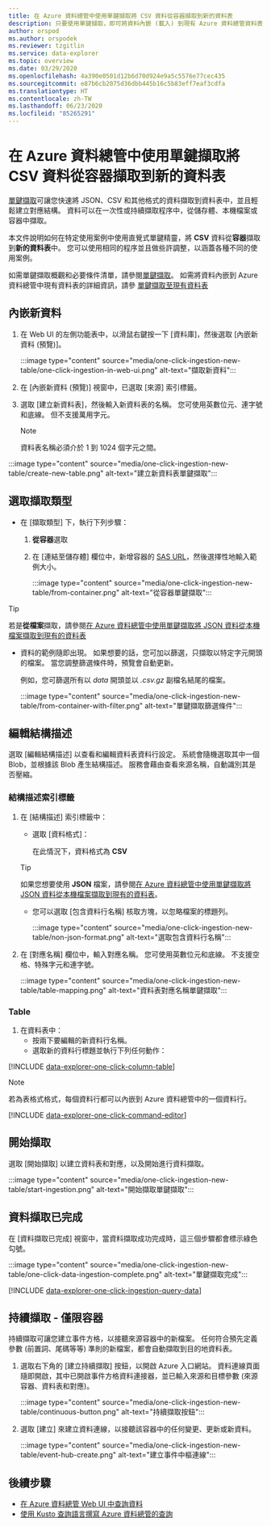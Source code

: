 ```yaml
---
title: 在 Azure 資料總管中使用單鍵擷取將 CSV 資料從容器擷取到新的資料表
description: 只要使用單鍵擷取，即可將資料內嵌 (載入) 到現有 Azure 資料總管資料表。
author: orspod
ms.author: orspodek
ms.reviewer: tzgitlin
ms.service: data-explorer
ms.topic: overview
ms.date: 03/29/2020
ms.openlocfilehash: 4a390e0501d12b6d70d924e9a5c5576e77cec435
ms.sourcegitcommit: e87b6cb2075d36dbb445b16c5b83eff7eaf3cdfa
ms.translationtype: HT
ms.contentlocale: zh-TW
ms.lasthandoff: 06/23/2020
ms.locfileid: "85265291"
---
```

# <a name="use-one-click-ingestion-to-ingest-csv-data-from-a-container-to-a-new-table-in-azure-data-explorer"></a>在 Azure 資料總管中使用單鍵擷取將 CSV 資料從容器擷取到新的資料表

[單鍵擷取](ingest-data-one-click.md)可讓您快速將 JSON、CSV 和其他格式的資料擷取到資料表中，並且輕鬆建立對應結構。 資料可以在一次性或持續擷取程序中，從儲存體、本機檔案或容器中擷取。  

本文件說明如何在特定使用案例中使用直覺式單鍵精靈，將 **CSV** 資料從**容器**擷取到**新的資料表**中。 您可以使用相同的程序並且做些許調整，以涵蓋各種不同的使用案例。

如需單鍵擷取概觀和必要條件清單，請參閱[單鍵擷取](ingest-data-one-click.md)。
如需將資料內嵌到 Azure 資料總管中現有資料表的詳細資訊，請參 [單鍵擷取至現有資料表](one-click-ingestion-existing-table.md)

## <a name="ingest-new-data"></a>內嵌新資料

1. 在 Web UI 的左側功能表中，以滑鼠右鍵按一下 [資料庫]，然後選取 [內嵌新資料 (預覽)]。

    :::image type="content" source="media/one-click-ingestion-new-table/one-click-ingestion-in-web-ui.png" alt-text="擷取新資料":::
 
1. 在 [內嵌新資料 (預覽)] 視窗中，已選取 [來源] 索引標籤。 

1. 選取 [建立新資料表]，然後輸入新資料表的名稱。 您可使用英數位元、連字號和底線。 但不支援萬用字元。

    > [!NOTE]
    > 資料表名稱必須介於 1 到 1024 個字元之間。

:::image type="content" source="media/one-click-ingestion-new-table/create-new-table.png" alt-text="建立新資料表單鍵擷取":::

## <a name="select-an-ingestion-type"></a>選取擷取類型

* 在 [擷取類型] 下，執行下列步驟：
   
  1. **從容器**選取 
  1. 在 [連結至儲存體] 欄位中，新增容器的 [SAS URL](/azure/vs-azure-tools-storage-explorer-blobs#get-the-sas-for-a-blob-container)，然後選擇性地輸入範例大小。

      :::image type="content" source="media/one-click-ingestion-new-table/from-container.png" alt-text="從容器單鍵擷取":::

 > [!TIP] 
 > 若是**從檔案**擷取，請參閱[在 Azure 資料總管中使用單鍵擷取將 JSON 資料從本機檔案擷取到現有的資料表](one-click-ingestion-existing-table.md#select-an-ingestion-type)

* 資料的範例隨即出現。 如果想要的話，您可加以篩選，只擷取以特定字元開頭的檔案。 當您調整篩選條件時，預覽會自動更新。
  
  例如，您可篩選所有以 *data* 開頭並以 *.csv.gz* 副檔名結尾的檔案。

  :::image type="content" source="media/one-click-ingestion-new-table/from-container-with-filter.png" alt-text="單鍵擷取篩選條件":::
  
## <a name="edit-the-schema"></a>編輯結構描述

選取 [編輯結構描述] 以查看和編輯資料表資料行設定。 系統會隨機選取其中一個 Blob，並根據該 Blob 產生結構描述。 服務會藉由查看來源名稱，自動識別其是否壓縮。

### <a name="schema-tab"></a>結構描述索引標籤

1. 在 [結構描述] 索引標籤中：

    * 選取 [資料格式]：

        在此情況下，資料格式為 **CSV**

    > [!TIP]
    > 如果您想要使用 **JSON** 檔案，請參閱[在 Azure 資料總管中使用單鍵擷取將 JSON 資料從本機檔案擷取到現有的資料表](one-click-ingestion-existing-table.md#edit-the-schema)。

    * 您可以選取 [包含資料行名稱] 核取方塊，以忽略檔案的標題列。

        :::image type="content" source="media/one-click-ingestion-new-table/non-json-format.png" alt-text="選取包含資料行名稱":::

1. 在 [對應名稱] 欄位中，輸入對應名稱。 您可使用英數位元和底線。 不支援空格、特殊字元和連字號。

    :::image type="content" source="media/one-click-ingestion-new-table/table-mapping.png" alt-text="資料表對應名稱單鍵擷取":::

### <a name="table"></a>Table

1. 在資料表中： 
    * 按兩下要編輯的新資料行名稱。
    * 選取新的資料行標題並執行下列任何動作：

[!INCLUDE [data-explorer-one-click-column-table](includes/data-explorer-one-click-column-table.md)]

> [!NOTE]
> 若為表格式格式，每個資料行都可以內嵌到 Azure 資料總管中的一個資料行。

[!INCLUDE [data-explorer-one-click-command-editor](includes/data-explorer-one-click-command-editor.md)]

## <a name="start-ingestion"></a>開始擷取

選取 [開始擷取] 以建立資料表和對應，以及開始進行資料擷取。

:::image type="content" source="media/one-click-ingestion-new-table/start-ingestion.png" alt-text="開始擷取單鍵擷取":::

## <a name="data-ingestion-completed"></a>資料擷取已完成

在 [資料擷取已完成] 視窗中，當資料擷取成功完成時，這三個步驟都會標示綠色勾號。

:::image type="content" source="media/one-click-ingestion-new-table/one-click-data-ingestion-complete.png" alt-text="單鍵擷取完成"::: 

[!INCLUDE [data-explorer-one-click-ingestion-query-data](includes/data-explorer-one-click-ingestion-query-data.md)]

## <a name="continuous-ingestion---container-only"></a>持續擷取 - 僅限容器

持續擷取可讓您建立事件方格，以接聽來源容器中的新檔案。 任何符合預先定義參數 (前置詞、尾碼等等) 準則的新檔案，都會自動擷取到目的地資料表。 

1. 選取右下角的 [建立持續擷取] 按鈕，以開啟 Azure 入口網站。 資料連線頁面隨即開啟，其中已開啟事件方格資料連接器，並已輸入來源和目標參數 (來源容器、資料表和對應)。
    
    :::image type="content" source="media/one-click-ingestion-new-table/continuous-button.png" alt-text="持續擷取按鈕":::

1. 選取 [建立] 來建立資料連線，以接聽該容器中的任何變更、更新或新資料。 

    :::image type="content" source="media/one-click-ingestion-new-table/event-hub-create.png" alt-text="建立事件中樞連線":::

## <a name="next-steps"></a>後續步驟

* [在 Azure 資料總管 Web UI 中查詢資料](web-query-data.md)
* [使用 Kusto 查詢語言撰寫 Azure 資料總管的查詢](write-queries.md)
